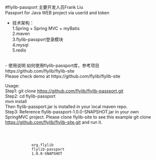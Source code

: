 #flylib-passport
主要开发人员Frank Liu <br/>
Passport for Java WEB project via userId and token

- 技术架构： <br/>
1.Spring + Spring MVC + myBatis <br/>
2.maven <br/>
3.flylib-passport登录模块 <br/>
4.mysql <br/>
5.redis <br/>
<br/>
- 使用说明
如何使用flylib-passport库，参考项目https://github.com/flylib/flylib-site  <br/>
Please check demo at https://github.com/flylib/flylib-site <br/>

Usage: <br/>
Step1: git clone https://github.com/flylib/flylib-passport.git   <br/>
Step2: cd flylib-passport   <br/>
   mvn install    <br/>
Then flylib-passport.jar is installed in your local maven repo.  <br/>
Step3: Reference flylib-passport-1.0.0-SNAPSHOT.jar in your own SpringMVC project. Please clone flylib-site to see this example
git clone https://github.com/flylib/flylib-site.git    and run it. <br/>
<br/>

<code>
<dependency>
			<groupId>org.flylib</groupId>
			<artifactId>flylib-passport</artifactId>
			<version>1.0.0-SNAPSHOT</version>
		</dependency>
</code> 
<br/>
